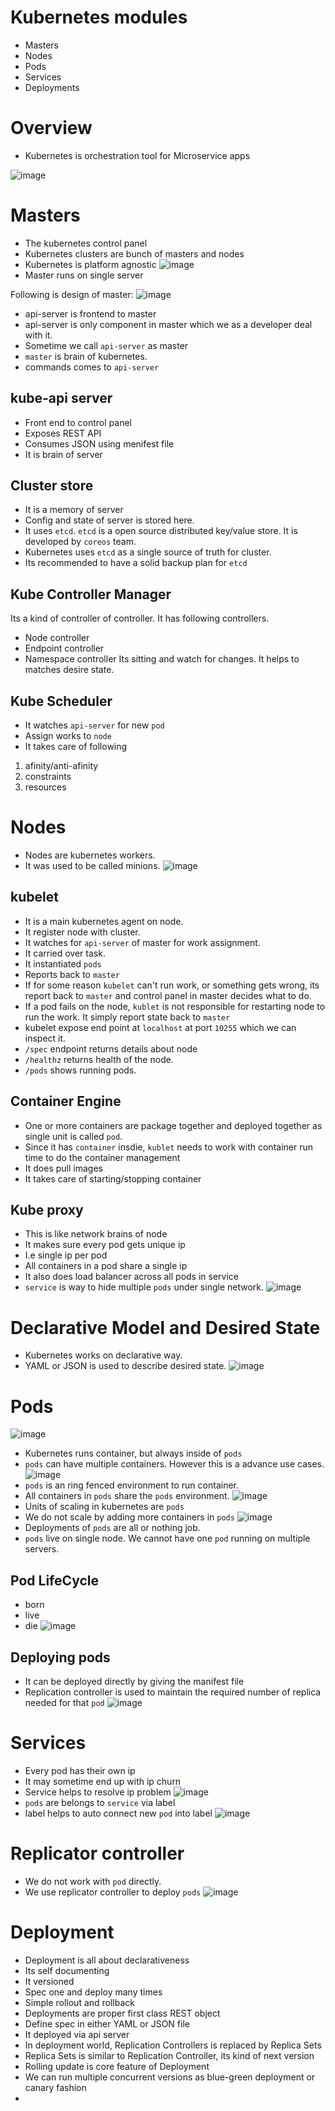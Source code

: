 # Kubernetes modules
- Masters
- Nodes
- Pods
- Services
- Deployments

# Overview
- Kubernetes is orchestration tool for Microservice apps

![image](kubernetes-design.png)

# Masters
- The kubernetes control panel
- Kubernetes clusters are bunch of masters and nodes
- Kubernetes is platform agnostic
![image](platform-agnostic.png)
- Master runs on single server

Following is design of master:
![image](master-design.png)
- api-server is frontend to master
- api-server is only component in master which we as a developer deal with it.
- Sometime we call `api-server` as master
- `master` is brain of kubernetes.
- commands comes to `api-server`


## kube-api server
- Front end to control panel
- Exposes REST API 
- Consumes JSON using menifest file
- It is brain of server
## Cluster store
- It is a memory of server
- Config and state of server is stored here.
- It uses `etcd`. `etcd` is a open source distributed key/value store. It is developed by `coreos` team.  
- Kubernetes uses `etcd` as a single source of truth for cluster.
- Its recommended to have a solid backup plan for `etcd`

## Kube Controller Manager
Its a kind of controller of controller. It has following controllers.
- Node controller
- Endpoint controller
- Namespace controller
Its sitting and watch for changes. It helps to matches desire state. 

## Kube Scheduler
- It watches `api-server` for new `pod`
- Assign works to `node`
- It takes care of following
1. afinity/anti-afinity
2. constraints
3. resources

# Nodes
- Nodes are kubernetes workers.
- It was used to be called minions.
![image](node-design.png)


## kubelet
- It is a main kubernetes agent on node.
- It register node with cluster.
- It watches for `api-server` of master for work assignment.
- It carried over task.
- It instantiated `pods`
- Reports back to `master`
- If for some reason `kubelet` can't run work, or something gets wrong, its report back to `master` and control panel in master decides what to do.
- If a pod fails on the node, `kublet` is not responsible for restarting node to run the work. It simply report state back to `master`
- kubelet expose end point at `localhost` at port `10255` which we can inspect it.
- `/spec` endpoint returns details about node
- `/healthz` returns health of the node.
- `/pods` shows running pods.

## Container Engine
- One or more containers are package together and deployed together as single unit is called `pod`.
- Since it has `container` insdie, `kublet` needs to work with container run time to do the container management
- It does pull images
- It takes care of starting/stopping container

## Kube proxy
- This is like network brains of node
- It makes sure every pod gets unique ip
- I.e single ip per pod
- All containers in a pod share a single ip
- It also does load balancer across all pods in service
- `service` is way to hide multiple `pods` under single network. 
![image](kube-proxy-service.png)

# Declarative Model and Desired State
- Kubernetes works on declarative way.
- YAML or JSON is used to describe desired state.
![image](desired-state.png) 

# Pods
![image](atomic-unit-scheduling.png) 
- Kubernetes runs container, but always inside of `pods`
- `pods` can have multiple containers. However this is a advance use cases.
![image](multiple-container-pod.png) 
- `pods` is an ring fenced environment to run container.
- All containers in `pods` share the `pods` environment.
![image](pod.png) 
- Units of scaling in kubernetes are `pods`
- We do not scale by adding more containers in `pods`
![image](pod-scaling.png) 
- Deployments of `pods` are all or nothing job.
- `pods` live on single node. We cannot have one `pod` running on multiple servers.
## Pod LifeCycle
- born
- live
- die
![image](pod-life-cycle.png) 

## Deploying pods
- It can be deployed directly by giving the manifest file
- Replication controller is used to maintain the required number of replica needed for that `pod`
![image](pod-deployment.png) 

# Services
- Every pod has their own ip
- It may sometime end up with ip churn
- Service helps to resolve ip problem
![image](services.png) 
- `pods` are belongs to `service` via label
- label helps to auto connect new `pod` into label
![image](pod-labels.png) 

# Replicator controller
- We do not work with `pod` directly.
- We use replicator controller to deploy `pods`
![image](replication-controller.png) 

# Deployment
- Deployment is all about declarativeness
- Its self documenting
- It versioned
- Spec one and deploy many times
- Simple rollout and rollback
- Deployments are proper first class REST object
- Define spec in either YAML or JSON file
- It deployed via api server
- In deployment world, Replication Controllers is replaced by Replica Sets
- Replica Sets is similar to Replication Controller, its kind of next version
- Rolling update is core feature of Deployment
- We can run multiple concurrent versions as blue-green deployment or canary fashion
- 



